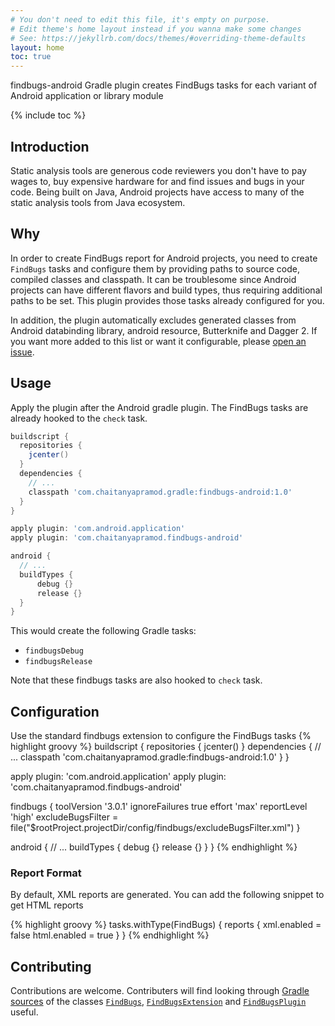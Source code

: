 ```yaml
---
# You don't need to edit this file, it's empty on purpose.
# Edit theme's home layout instead if you wanna make some changes
# See: https://jekyllrb.com/docs/themes/#overriding-theme-defaults
layout: home
toc: true
---
```

findbugs-android Gradle plugin creates FindBugs tasks for each variant of Android application or library module

{% include toc %}

## Introduction
Static analysis tools are generous code reviewers you don't have to pay wages to, buy expensive hardware for and find issues and bugs in your code. Being built on Java, Android projects have access to many of the static analysis tools from Java ecosystem. 

## Why
In order to create FindBugs report for Android projects, you need to create `FindBugs` tasks and configure them by providing paths to source code, compiled classes and classpath. It can be troublesome since Android projects can have different flavors and build types, thus requiring additional paths to be set. This plugin provides those tasks already configured for you.

In addition, the plugin automatically excludes generated classes from Android databinding library, android resource, Butterknife and Dagger 2. If you want more added to this list or want it configurable, please [open an issue](https://github.com/ChaitanyaPramod/findbugs-android/issues/new).

## Usage
Apply the plugin after the Android gradle plugin. The FindBugs tasks are already hooked to the `check` task.
```gradle
buildscript {
  repositories {
    jcenter()
  }
  dependencies {
    // ...
    classpath 'com.chaitanyapramod.gradle:findbugs-android:1.0'
  }
}

apply plugin: 'com.android.application'
apply plugin: 'com.chaitanyapramod.findbugs-android'

android {
  // ...
  buildTypes {
      debug {}
      release {}
  }
}
```
This would create the following Gradle tasks:
* `findbugsDebug`
* `findbugsRelease`

Note that these findbugs tasks are also hooked to `check` task.

## Configuration
Use the standard findbugs extension to configure the FindBugs tasks
{% highlight groovy %}
buildscript {
  repositories {
    jcenter()
  }
  dependencies {
    // ...
    classpath 'com.chaitanyapramod.gradle:findbugs-android:1.0'
  }
}

apply plugin: 'com.android.application'
apply plugin: 'com.chaitanyapramod.findbugs-android'

findbugs {
  toolVersion '3.0.1'
  ignoreFailures true
  effort 'max'
  reportLevel 'high'
  excludeBugsFilter = file("$rootProject.projectDir/config/findbugs/excludeBugsFilter.xml")
}

android {
  // ...
  buildTypes {
      debug {}
      release {}
  }
}
{% endhighlight %}

### Report Format
By default, XML reports are generated. You can add the following snippet to get HTML reports

{% highlight groovy %}
tasks.withType(FindBugs) {
    reports {
        xml.enabled = false
        html.enabled = true
    }
}
{% endhighlight %}

## Contributing
Contributions are welcome. Contributers will find looking through [Gradle sources](https://github.com/gradle/gradle/tree/master/subprojects/code-quality/src/main/groovy/org/gradle/api/plugins/quality) of the classes [`FindBugs`](https://github.com/gradle/gradle/blob/master/subprojects/code-quality/src/main/groovy/org/gradle/api/plugins/quality/FindBugs.java), [`FindBugsExtension`](https://github.com/gradle/gradle/blob/master/subprojects/code-quality/src/main/groovy/org/gradle/api/plugins/quality/FindBugsExtension.java) and [`FindBugsPlugin`](https://github.com/gradle/gradle/blob/master/subprojects/code-quality/src/main/groovy/org/gradle/api/plugins/quality/FindBugsPlugin.java) useful.
